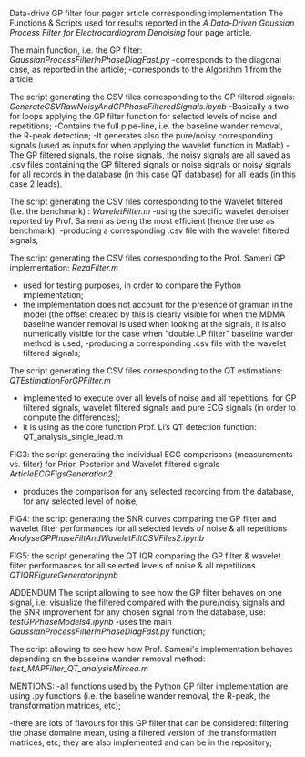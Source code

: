 Data-drive GP filter four pager article corresponding implementation
The Functions & Scripts used for results reported in the *A Data-Driven Gaussian Process Filter for Electrocardiogram Denoising* four page article.

The main function, i.e. the GP filter:
*GaussianProcessFilterInPhaseDiagFast.py*
-corresponds to the diagonal case, as reported in the article;
-corresponds to the Algorithm 1 from the article

The script generating the CSV files corresponding to the GP filtered signals: 
*GenerateCSVRawNoisyAndGPPhaseFilteredSignals.ipynb*
-Basically a two for loops applying the GP filter function for selected levels of noise and repetitions;
-Contains the full pipe-line, i.e. the baseline wander removal, the R-peak detection;
-It generates also the pure/noisy corresponding signals (used as inputs for when applying the wavelet function in Matlab)
-The GP filtered signals, the noise signals, the noisy signals are all saved as .csv files containing the GP filtered signals or noise signals or noisy signals for all records in the database (in this case QT database) for all leads (in this case 2 leads).

The script generating the CSV files corresponding to the Wavelet filtered (I.e. the benchmark) : 
*WaveletFilter.m*
-using the specific wavelet denoiser reported by Prof. Sameni as being the most efficient (hence the use as benchmark);
-producing a corresponding .csv file with the wavelet filtered signals;

The script generating the CSV files corresponding to the Prof. Sameni GP implementation: 
*RezaFilter.m*
- used for testing purposes, in order to compare the Python implementation;
- the implementation does not account for the presence of gramian in the model (the offset created by this is clearly visible for when the MDMA baseline wander removal is used when looking at the signals, it is also numerically visible for the case when "double LP filter" baseline wander method is used;
-producing a corresponding .csv file with the wavelet filtered signals;

The script generating the CSV files corresponding to the QT estimations:
*QTEstimationForGPFilter.m*
- implemented to execute over all levels of noise and all repetitions, for GP filtered signals, wavelet filtered signals and pure ECG signals (in order to compute the differences);
 - it is using as the core function  Prof. Li’s QT detection function: QT_analysis_single_lead.m

FIG3: the script generating the individual ECG comparisons (measurements vs. filter) for Prior, Posterior and Wavelet filtered signals
*ArticleECGFigsGeneration2*
- produces the comparison for any selected recording from the database, for any selected level of noise;

FIG4: the script generating the SNR curves comparing the GP filter and wavelet filter performances for all selected levels of noise & all repetitions
*AnalyseGPPhaseFiltAndWaveletFiltCSVFiles2.ipynb*

FIG5: the script generating the QT IQR comparing the GP filter & wavelet filter performances for all selected levels of noise & all repetitions
*QTIQRFigureGenerator.ipynb*


ADDENDUM
The script allowing to see how the GP filter behaves on one signal, i.e. visualize the filtered compared with the pure/noisy signals and the SNR improvement for any chosen signal from the database, use: 
*testGPPhaseModels4.ipynb*
-uses the main *GaussianProcessFilterInPhaseDiagFast.py* function;

The script allowing to see how how Prof. Sameni's implementation behaves depending on the baseline wander removal method:
*test_MAPFilter_QT_analysisMircea.m*

MENTIONS:
-all functions used by the Python GP filter implementation are using .py functions (i.e. the baseline wander removal, the R-peak, the transformation matrices, etc);

-there are lots of flavours for this GP filter that can be considered: filtering the phase domaine mean, using a filtered version of the transformation matrices, etc; they are also implemented and can be in the repository;
